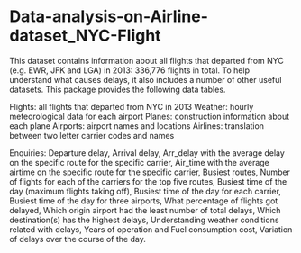 # Data-analysis-on-Airline-dataset_NYC-Flight

This dataset contains information about all flights that departed from NYC (e.g. EWR, JFK and LGA) in 2013: 336,776 flights in total. To help understand what causes delays, it also includes a number of other useful datasets. This package provides the following data tables.

Flights: all flights that departed from NYC in 2013
Weather: hourly meteorological data for each airport
Planes: construction information about each plane
Airports: airport names and locations
Airlines: translation between two letter carrier codes and names

Enquiries: Departure delay, Arrival delay, Arr_delay with the average delay on the specific route for the specific carrier, Air_time with the average airtime on the specific route for the specific carrier, Busiest routes, Number of flights for each of the carriers for the top five routes, Busiest time of the day (maximum flights taking off), Busiest time of the day for each carrier, Busiest time of the day for three airports, What percentage of flights got delayed, Which origin airport had the least number of total delays, Which destination(s) has the highest delays, Understanding weather conditions related with delays, Years of operation and Fuel consumption cost, Variation of delays over the course of the day.
